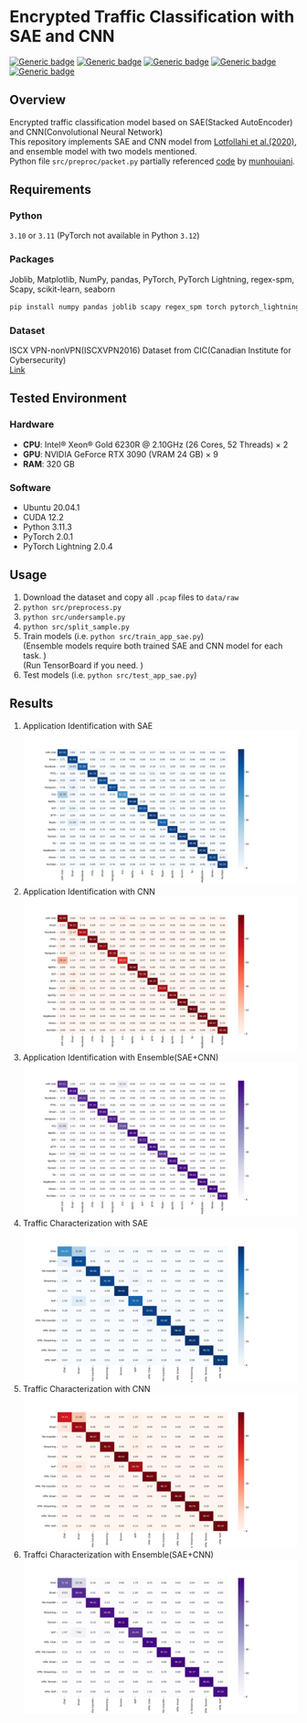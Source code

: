 Encrypted Traffic Classification with SAE and CNN
==
[![Generic badge](https://img.shields.io/badge/License-MIT-orange.svg)](#)
[![Generic badge](https://img.shields.io/badge/Python-3.11-blue.svg)](https://www.python.org/downloads/release/python-3117/)
[![Generic badge](https://img.shields.io/badge/Linter-Flake8-skyblue.svg)](https://flake8.pycqa.org/en/latest/)
[![Generic badge](https://img.shields.io/badge/Formater-Black-black.svg)](https://black.readthedocs.io/en/stable/)
[![Generic badge](https://img.shields.io/badge/IDE-VSCode-blue.svg)](https://code.visualstudio.com/)

Overview
--
Encrypted traffic classification model based on SAE(Stacked AutoEncoder) and CNN(Convolutional Neural Network)\
This repository implements SAE and CNN model from [Lotfollahi et al.(2020)](https://link.springer.com/article/10.1007/s00500-019-04030-2), and ensemble model with two models mentioned. \
Python file `src/preproc/packet.py` partially referenced [code](https://github.com/munhouiani/Deep-Packet/blob/master/preprocessing.py) by [munhouiani](https://github.com/munhouiani).

Requirements
--
### Python
`3.10` or `3.11` (PyTorch not available in Python `3.12`)
### Packages
Joblib, Matplotlib, NumPy, pandas, PyTorch, PyTorch Lightning, regex-spm, Scapy, scikit-learn, seaborn
```bash
pip install numpy pandas joblib scapy regex_spm torch pytorch_lightning scikit-learn matplotlib seaborn
```
### Dataset
ISCX VPN-nonVPN(ISCXVPN2016) Dataset from CIC(Canadian Institute for Cybersecurity)\
[Link](https://www.unb.ca/cic/datasets/vpn.html)

Tested Environment
--
### Hardware
- **CPU**: Intel® Xeon® Gold 6230R @ 2.10GHz (26 Cores, 52 Threads) × 2
- **GPU**: NVIDIA GeForce RTX 3090 (VRAM 24 GB) × 9
- **RAM**: 320 GB

### Software
- Ubuntu 20.04.1
- CUDA 12.2
- Python 3.11.3
- PyTorch 2.0.1
- PyTorch Lightning 2.0.4

Usage
--
1. Download the dataset and copy all `.pcap` files to `data/raw`
2. `python src/preprocess.py`
3. `python src/undersample.py`
4. `python src/split_sample.py`
5. Train models (i.e. `python src/train_app_sae.py`)\
    (Ensemble models require both trained SAE and CNN model for each task. )\
    (Run TensorBoard if you need. )
6. Test models (i.e. `python src/test_app_sae.py`)

Results
--
1. Application Identification with SAE
![AppSAE](appsae_confusion_matrix.png)
2. Application Identification with CNN
![AppCNN](appcnn_confusion_matrix.png)
3. Application Identification with Ensemble(SAE+CNN)
![AppEnsemble](appensemble_confusion_matrix.png)
4. Traffic Characterization with SAE
![TrafficSAE](trafficsae_confusion_matrix.png)
5. Traffic Characterization with CNN
![TrafficCNN](trafficcnn_confusion_matrix.png)
6. Traffci Characterization with Ensemble(SAE+CNN)
![TrafficEnsemble](trafficensemble_confusion_matrix.png)